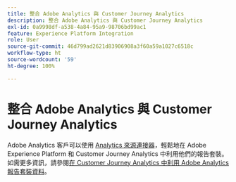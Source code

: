 ```yaml
---
title: 整合 Adobe Analytics 與 Customer Journey Analytics
description: 整合 Adobe Analytics 與 Customer Journey Analytics
exl-id: 0a9998df-a538-4a84-95a9-98706bd99ac1
feature: Experience Platform Integration
role: User
source-git-commit: 46d799ad2621d83906908a3f60a59a1027c6518c
workflow-type: ht
source-wordcount: '59'
ht-degree: 100%

---
```


# 整合 Adobe Analytics 與 Customer Journey Analytics

Adobe Analytics 客戶可以使用 [Analytics 來源連接器](https://experienceleague.adobe.com/docs/experience-platform/sources/connectors/adobe-applications/analytics.html)，輕鬆地在 Adobe Experience Platform 和 Customer Journey Analytics 中利用他們的報告套裝。如需更多資訊，請參閱[在 Customer Journey Analytics 中利用 Adobe Analytics 報告套裝資料](/help/getting-started/aa-vs-cja/aa-data-in-cja.md)。
